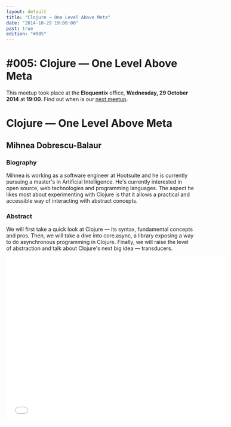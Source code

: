 ```yaml
---
layout: default
title: "Clojure — One Level Above Meta"
date: "2014-10-29 19:00:00"
past: true
edition: "#005"
---
```


<div class="description">
  <h1><span class="edition-number">#005</span>: Clojure — One Level Above Meta</h1>
  <p>This meetup took place at the <strong>Eloquentix</strong> office,
    <strong>Wednesday, 29 October 2014</strong> at <strong>19:00</strong>.
    Find out when is our <a href="/next">next meetup</a>.</p>
</div>

<div class="clear-fix"></div>

<div class="presentation">
  <h1>Clojure — One Level Above Meta</h1>
  <div class="details">
    <div class="left">
      <div class="biography">
        <h2 class="speaker">Mihnea Dobrescu-Balaur</h2>
        <h3>Biography</h3>
        <p>Mihnea is working as a software engineer at Hootsuite and he is currently
        pursuing a master's in Artificial Intelligence. He's currently interested in
        open source, web technologies and programming languages. The aspect he likes
        most about experimenting with Clojure is that it allows a practical and
        accessible way of interacting with abstract concepts.</p>
      </div>
      <div class="abstract">
        <h3>Abstract</h3>
        <p>We will first take a quick look at Clojure — its syntax, fundamental
        concepts and pros. Then, we will take a dive into core.async, a library
        exposing a way to do asynchronous programming in Clojure. Finally, we
        will raise the level of abstraction and talk about Clojure's next big
        idea — transducers.</p>
      </div>
    </div>
    <div class="right">
      <div class="slides">
        <script async class="speakerdeck-embed" data-id="762efba04a3401320f0c5603e3ccce24" data-ratio="1.33333333333333" src="//speakerdeck.com/assets/embed.js"></script>
      </div>
      <div class="recording">
        <iframe width="590" height="442" src="//www.youtube.com/embed/IjD0flectLU" frameborder="0" allowfullscreen></iframe>
      </div>
    </div>
  </div>
</div>
